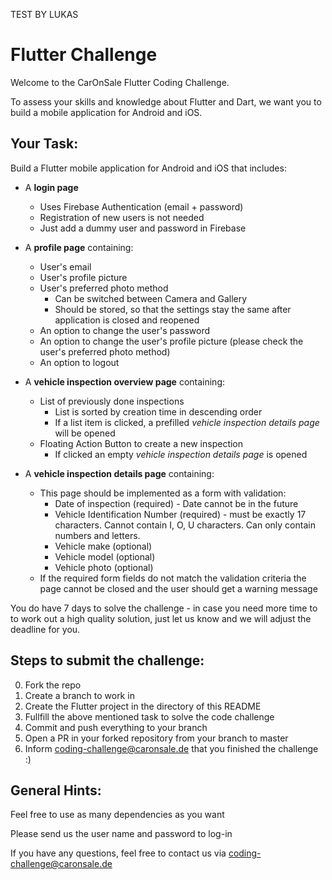 TEST BY LUKAS
# Flutter Challenge

Welcome to the CarOnSale Flutter Coding Challenge.

To assess your skills and knowledge about Flutter and Dart, we want you to build a mobile application for Android and iOS.

## Your Task:

Build a Flutter mobile application for Android and iOS that includes:
- A **login page**
  - Uses Firebase Authentication (email + password)
  - Registration of new users is not needed
  - Just add a dummy user and password in Firebase
- A **profile page** containing:
  - User's email
  - User's profile picture
  - User's preferred photo method
    - Can be switched between Camera and Gallery
    - Should be stored, so that the settings stay the same after application is closed and reopened
  - An option to change the user's password
  - An option to change the user's profile picture (please check the user's preferred photo method)
  - An option to logout

- A **vehicle inspection overview page** containing:
  - List of previously done inspections
    - List is sorted by creation time in descending order
    - If a list item is clicked, a prefilled *vehicle inspection details page* will be opened
  - Floating Action Button to create a new inspection
    - If clicked an empty *vehicle inspection details page* is opened

- A **vehicle inspection details page** containing:
  - This page should be implemented as a form with validation:
    - Date of inspection (required) - Date cannot be in the future
    - Vehicle Identification Number (required) - must be exactly 17 characters. Cannot contain I, O, U characters. Can only contain numbers and letters.
    - Vehicle make (optional)
    - Vehicle model (optional)
    - Vehicle photo (optional)
  - If the required form fields do not match the validation criteria the page cannot be closed and the user should get a warning message



You do have 7 days to solve the challenge - in case you need more time to to work out a high quality solution, just let us
know and we will adjust the deadline for you.

## Steps to submit the challenge:

0. Fork the repo
1. Create a branch to work in
2. Create the Flutter project in the directory of this README
3. Fullfill the above mentioned task to solve the code challenge
4. Commit and push everything to your branch
5. Open a PR in your forked repository from your branch to master
6. Inform <coding-challenge@caronsale.de> that you finished the challenge :)


## General Hints:
Feel free to use as many dependencies as you want

Please send us the user name and password to log-in

If you have any questions, feel free to contact us via <coding-challenge@caronsale.de>
